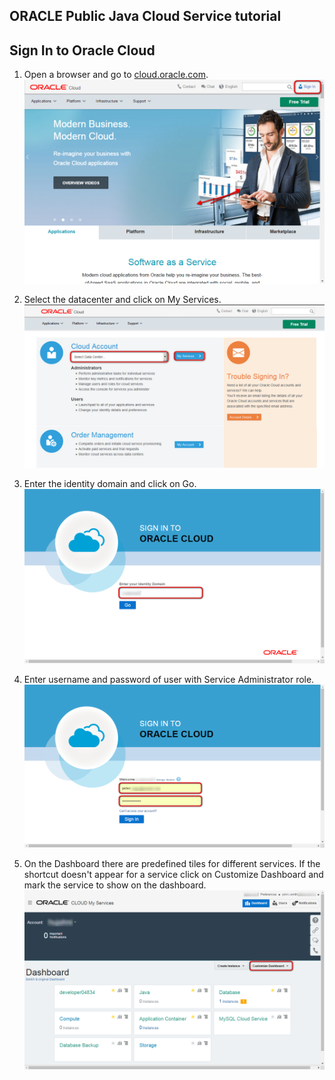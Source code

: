 ## ORACLE Public Java Cloud Service tutorial ##
## Sign In to Oracle Cloud ##

1. Open a browser and go to [cloud.oracle.com](https://cloud.oracle.com).
![cloud.oracle.com](images/001.cloud.oracle.com.png)

2. Select the datacenter and click on My Services.
![cloud.oracle.com](images/002.select.datacenter.png)

3. Enter the identity domain and click on Go.
![cloud.oracle.com](images/003.identity.domain.png)

4. Enter username and password of user with Service Administrator role.
![cloud.oracle.com](images/004.credentials.png)

5. On the Dashboard there are predefined tiles for different services. If the shortcut doesn't appear for a service click on Customize Dashboard and mark the service to show on the dashboard.
![cloud.oracle.com](images/005.dashboard.png)